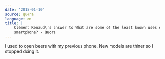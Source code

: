 ```yaml
---
date: '2015-01-10'
source: quora
language: en
title: |
    Clément Renaud\'s answer to What are some of the least known uses of a
    smartphone? - Quora
---
```


I used to open beers with my previous phone. New models are thiner so I
stopped doing it.
